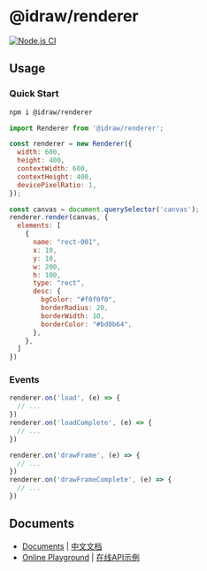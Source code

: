 # @idraw/renderer

[![Node.js CI](https://github.com/SaitamaSiSi/idraw/actions/workflows/node.js.yml/badge.svg?branch=main)](https://github.com/SaitamaSiSi/idraw/actions/workflows/node.js.yml)


## Usage

### Quick Start

```sh
npm i @idraw/renderer
```

```js
import Renderer from '@idraw/renderer';

const renderer = new Renderer({
  width: 600,
  height: 400,
  contextWidth: 600,
  contextHeight: 400,
  devicePixelRatio: 1,
});

const canvas = document.querySelector('canvas');
renderer.render(canvas, {
  elements: [
    {
      name: "rect-001",
      x: 10,
      y: 10,
      w: 200,
      h: 100,
      type: "rect",
      desc: {
        bgColor: "#f0f0f0",
        borderRadius: 20,
        borderWidth: 10,
        borderColor: "#bd0b64",
      },
    },
  ]
})

```

### Events

```js
renderer.on('load', (e) => {
  // ...
})
renderer.on('loadComplete', (e) => {
  // ...
})

renderer.on('drawFrame', (e) => {
  // ...
})
renderer.on('drawFrameComplete', (e) => {
  // ...
})
```

## Documents

- [Documents](https://idraw.js.org/docs/en/) | [中文文档](https://idraw.js.org/docs/zh/) 
- [Online Playground](https://idraw.js.org/playground/) | [在线API示例](https://idraw.js.org/playground/)

